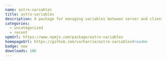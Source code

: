 ```yaml
---
name: astro-variables
title: astro-variables
description: A package for managing variables between server and client in Astro projects
categories:
  - uncategorized
  - recent
npmUrl: https://www.npmjs.com/package/astro-variables
homepageUrl: https://github.com/varharrie/astro-variables#readme
badge: new
downloads: 186
---
```

